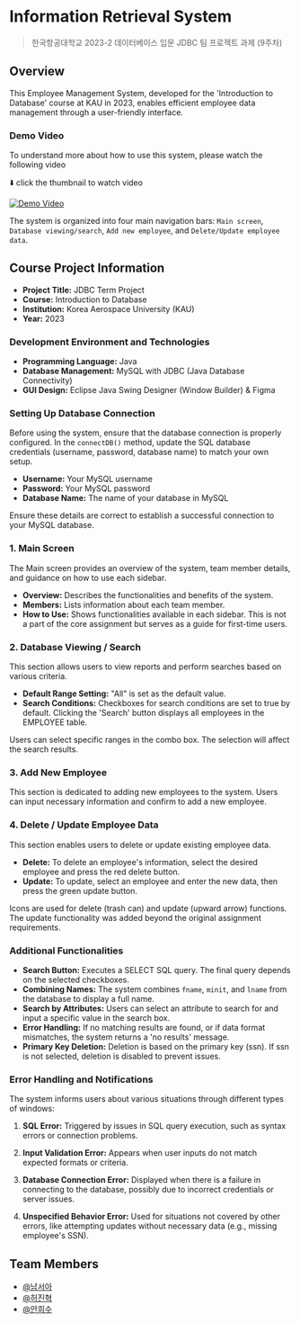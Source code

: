 # Information Retrieval System

> 한국항공대학교 2023-2 데이터베이스 입문 JDBC 팀 프로젝트 과제 (9주차)

## Overview

This Employee Management System, developed for the 'Introduction to Database' course at KAU in 2023, enables efficient employee data management through a user-friendly interface.

### Demo Video

To understand more about how to use this system, please watch the following video

⬇️ click the thumbnail to watch video

[![Demo Video](https://github.com/Wendy-Nam/JDBC_DB_Application/blob/main/images/thumbnail.png)](http://www.youtube.com/watch?v=MUagyuR_w_A "Information Retrieval System")

The system is organized into four main navigation bars: `Main screen`, `Database viewing/search`, `Add new employee`, and `Delete/Update employee data`.

## Course Project Information

- **Project Title:** JDBC Term Project
- **Course:** Introduction to Database
- **Institution:** Korea Aerospace University (KAU)
- **Year:** 2023

### Development Environment and Technologies

- **Programming Language:** Java
- **Database Management:** MySQL with JDBC (Java Database Connectivity)
- **GUI Design:** Eclipse Java Swing Designer (Window Builder) & Figma

### Setting Up Database Connection

Before using the system, ensure that the database connection is properly configured. In the `connectDB()` method, update the SQL database credentials (username, password, database name) to match your own setup.

- **Username:** Your MySQL username
- **Password:** Your MySQL password
- **Database Name:** The name of your database in MySQL

Ensure these details are correct to establish a successful connection to your MySQL database.

### 1. Main Screen

The Main screen provides an overview of the system, team member details, and guidance on how to use each sidebar.

- **Overview:** Describes the functionalities and benefits of the system.
- **Members:** Lists information about each team member.
- **How to Use:** Shows functionalities available in each sidebar. This is not a part of the core assignment but serves as a guide for first-time users.

### 2. Database Viewing / Search

This section allows users to view reports and perform searches based on various criteria.

- **Default Range Setting:** "All" is set as the default value.
- **Search Conditions:** Checkboxes for search conditions are set to true by default. Clicking the 'Search' button displays all employees in the EMPLOYEE table.

Users can select specific ranges in the combo box. The selection will affect the search results.

### 3. Add New Employee

This section is dedicated to adding new employees to the system. Users can input necessary information and confirm to add a new employee.

### 4. Delete / Update Employee Data

This section enables users to delete or update existing employee data.

- **Delete:** To delete an employee's information, select the desired employee and press the red delete button.
- **Update:** To update, select an employee and enter the new data, then press the green update button.

Icons are used for delete (trash can) and update (upward arrow) functions. The update functionality was added beyond the original assignment requirements.

### Additional Functionalities

- **Search Button:** Executes a SELECT SQL query. The final query depends on the selected checkboxes.
- **Combining Names:** The system combines `fname`, `minit`, and `lname` from the database to display a full name.
- **Search by Attributes:** Users can select an attribute to search for and input a specific value in the search box.
- **Error Handling:** If no matching results are found, or if data format mismatches, the system returns a 'no results' message.
- **Primary Key Deletion:** Deletion is based on the primary key (ssn). If ssn is not selected, deletion is disabled to prevent issues.

### Error Handling and Notifications

The system informs users about various situations through different types of windows:

1. **SQL Error:** Triggered by issues in SQL query execution, such as syntax errors or connection problems.

2. **Input Validation Error:** Appears when user inputs do not match expected formats or criteria.

3. **Database Connection Error:** Displayed when there is a failure in connecting to the database, possibly due to incorrect credentials or server issues.

4. **Unspecified Behavior Error:** Used for situations not covered by other errors, like attempting updates without necessary data (e.g., missing employee's SSN).

## Team Members

- [@남서아](https://github.com/Wendy-Nam)
- [@허진혁](https://github.com/jinhyeok0117)
- [@안희수](heesuya617@gmail.com)
